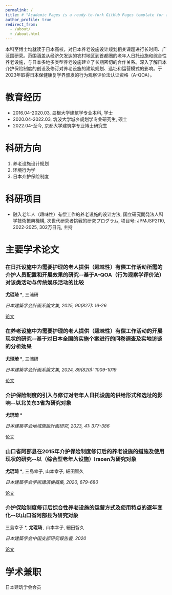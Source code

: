 ```yaml
---
permalink: /
title: # "Academic Pages is a ready-to-fork GitHub Pages template for academic personal websites"
author_profile: true
redirect_from: 
  - /about/
  - /about.html
---
```


本科至博士均就读于日本高校，对日本养老设施设计规划相关课题进行长时间、广泛围研究。范围涵盖从经济欠发达的农村地区到首都圈的老年人日托设施和综合性养老设施，与日本多地多类型养老设施建立了长期密切的合作关系。深入了解日本介护保险制度的创设及修订对养老设施的建筑规划、选址和运营模式的影响。于2023年取得日本保健康复学界颁发的行为观察评价法认证资格（A-QOA）。



教育经历
======
- 2016.04-2020.03, 岛根大学建筑学专业本科, 学士 
- 2020.04-2022.03, 筑波大学城乡规划学专业研究生, 硕士
- 2022.04-至今, 京都大学建筑学专业博士研究生



科研方向
======
1. 养老设施设计规划
2. 环境行为学
3. 日本介护保险制度



科研项目
======
- 融入老年人（趣味性）有偿工作的养老设施的设计方法, 国立研究開発法人科学技術振興機構, 次世代研究者挑戦的研究プログラム, 项目号: JPMJSP2110, 2022-2025, 302万日元, 主持



主要学术论文
======
<head>
  <meta charset="UTF-8">
  <meta name="viewport" content="width=device-width, initial-scale=1.0">
  <title>Publications</title>
  <link rel="stylesheet" href="assets/css/style.css">
</head>

<div class="publications">

  <div class="pub-item">
    <h3>在日托设施中为需要护理的老人提供（趣味性）有偿工作活动所需的介护人员配置和开展效果的研究--基于A-QOA（行为观察学评价法）对该类活动与传统娱乐活动的比较</h3>
    <p><strong>尤琨琦 *</strong>, 三浦研</p>
    <p><em>日本建築学会計画系論文集, 2025, 90(827): 16-26</em></p>
    <div class="links">
      <a href="files/202501.pdf" class="button" target="_blank">论文</a>
    </div>
  </div>

  <div class="pub-item">
    <h3>在养老设施中为需要护理的老人提供（趣味性）有偿工作活动的开展现状的研究--基于对日本全国的实施个案进行的问卷调查及实地访谈的分析効果</h3>
    <p><strong>尤琨琦 *</strong>, 三浦研</p>
    <p><em>日本建築学会計画系論文集, 2024, 89(820): 1009-1019</em></p>
    <div class="links">
      <a href="files/202406.pdf" class="button" target="_blank">论文</a>
    </div>
  </div>

  <div class="pub-item">
    <h3>介护保险制度的引入与修订对老年人日托设施的供给形式和选址的影响--以北关东3省为研究对象</h3>
    <p><strong>尤琨琦 *</strong></p>
    <p><em>日本建築学会地域施設計画研究, 2023, 41: 377-386</em></p>
    <div class="links">
      <a href="files/202307.pdf" class="button" target="_blank">论文</a>
    </div>
  </div>

  <div class="pub-item">
    <h3>山口省阿部县在2015年介护保险制度修订后的养老设施的措施及使用现状的研究--以（综合型老年人设施）Iraoen为研究对象</h3>
    <p><strong>尤琨琦 *</strong>, 三島幸子, 山本幸子, 細田智久</p>
    <p><em>日本建築学会学術講演梗概集, 2020, 679-680</em></p>
    <div class="links">
      <a href="files/202009.pdf" class="button" target="_blank">论文</a>
    </div>
  </div>

  <div class="pub-item">
    <h3>介护保险制度修订后综合性养老设施的运营方式及使用特点的逐年变化--以山口省阿部县为研究对象</h3>
    <p>三島幸子 *, <strong>尤琨琦 </strong>, 山本幸子, 細田智久</p>
    <p><em>日本建築学会中国支部研究報告書, 2020</em></p>
    <div class="links">
      <a href="files/202003.pdf" class="button" target="_blank">论文</a>
    </div>
  </div>

</div>



学术兼职
======
日本建筑学会会员